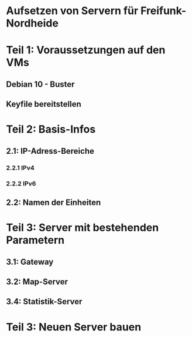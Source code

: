 Aufsetzen von Servern für Freifunk-Nordheide
============================================

# Teil 1: Voraussetzungen auf den VMs

## Debian 10 - Buster
## Keyfile bereitstellen

# Teil 2: Basis-Infos
## 2.1: IP-Adress-Bereiche
### 2.2.1 IPv4
### 2.2.2 IPv6
## 2.2: Namen der Einheiten


# Teil 3: Server mit bestehenden Parametern
## 3.1: Gateway
## 3.2: Map-Server
## 3.4: Statistik-Server




# Teil 3: Neuen Server bauen




# 
